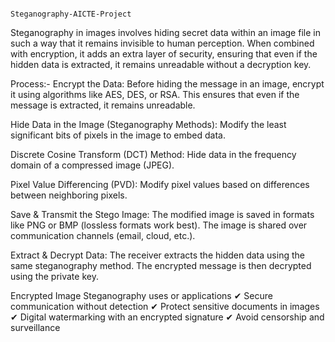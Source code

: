
                                                                                       Steganography-AICTE-Project

Steganography in images involves hiding secret data within an image file in such a way that it remains invisible to human perception. When combined with encryption, it adds an extra layer of security, ensuring that even if the hidden data is extracted, it remains unreadable without a decryption key.

Process:- Encrypt the Data: Before hiding the message in an image, encrypt it using algorithms like AES, DES, or RSA. This ensures that even if the message is extracted, it remains unreadable.

Hide Data in the Image (Steganography Methods): Modify the least significant bits of pixels in the image to embed data.

Discrete Cosine Transform (DCT) Method: Hide data in the frequency domain of a compressed image (JPEG).

Pixel Value Differencing (PVD): Modify pixel values based on differences between neighboring pixels.

Save & Transmit the Stego Image: The modified image is saved in formats like PNG or BMP (lossless formats work best). The image is shared over communication channels (email, cloud, etc.).

Extract & Decrypt Data: The receiver extracts the hidden data using the same steganography method. The encrypted message is then decrypted using the private key.

Encrypted Image Steganography uses or applications ✔ Secure communication without detection ✔ Protect sensitive documents in images ✔ Digital watermarking with an encrypted signature ✔ Avoid censorship and surveillance

